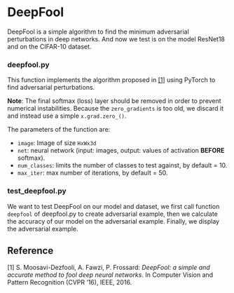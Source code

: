 # DeepFool
DeepFool is a simple algorithm to find the minimum adversarial perturbations in deep networks. And now we test is on the model ResNet18 and on the CIFAR-10 dataset.

### deepfool.py

This function implements the algorithm proposed in [[1]](http://arxiv.org/pdf/1511.04599) using PyTorch to find adversarial perturbations.

__Note__: The final softmax (loss) layer should be removed in order to prevent numerical instabilities. Because the `zero_gradients` is too old, we discard it and instead use a simple `x.grad.zero_()`.

The parameters of the function are:

- `image`: Image of size `HxWx3d`
- `net`: neural network (input: images, output: values of activation **BEFORE** softmax).
- `num_classes`: limits the number of classes to test against, by default = 10.
- `max_iter`: max number of iterations, by default = 50.

### test_deepfool.py

We want to test DeepFool on our model and dataset, we first call function `deepfool` of deepfool.py to create adversarial example, then we calculate the accuracy of our model on the adversarial example. Finally, we display the adversarial example.

## Reference
[1] S. Moosavi-Dezfooli, A. Fawzi, P. Frossard:
*DeepFool: a simple and accurate method to fool deep neural networks*.  In Computer Vision and Pattern Recognition (CVPR ’16), IEEE, 2016.
